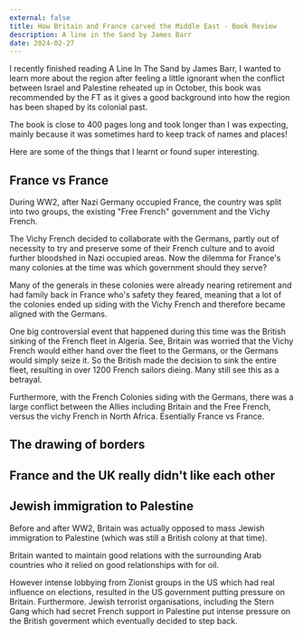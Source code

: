 ```yaml
---
external: false
title: How Britain and France carved the Middle East - Book Review
description: A line in the Sand by James Barr
date: 2024-02-27
---
```


I recently finished reading A Line In The Sand by James Barr, I wanted to learn more about the region after feeling a little ignorant when the conflict between Israel and Palestine reheated up in October, this book was recommended by the FT as it gives a good background into how the region has been shaped by its colonial past.

The book is close to 400 pages long and took longer than I was expecting, mainly because it was sometimes hard to keep track of names and places!

Here are some of the things that I learnt or found super interesting.

## France vs France

During WW2, after Nazi Germany occupied France, the country was split into two groups, the existing "Free French" government and the Vichy French.

The Vichy French decided to collaborate with the Germans, partly out of necessity to try and preserve some of their French culture and to avoid further bloodshed in Nazi occupied areas. Now the dilemma for France's many colonies at the time was which government should they serve? 

Many of the generals in these colonies were already nearing retirement and had family back in France who's safety they feared, meaning that a lot of the colonies ended up siding with the Vichy French and therefore became aligned with the Germans. 

One big controversial event that happened during this time was the British sinking of the French fleet in Algeria. See, Britain was worried that the Vichy French would either hand over the fleet to the Germans, or the Germans would simply seize it. So the British made the decision to sink the entire fleet, resulting in over 1200 French sailors dieing. Many still see this as a betrayal. 

Furthermore, with the French Colonies siding with the Germans, there was a large conflict between the Allies including Britain and the Free French, versus the vichy French in North Africa. Esentially France vs France. 

## The drawing of borders



## France and the UK really didn't like each other

## Jewish immigration to Palestine

Before and after WW2, Britain was actually opposed to mass Jewish immigration to Palestine (which was still a British colony at that time).

Britain wanted to maintain good relations with the surrounding Arab countries who it relied on good relationships with for oil. 

However intense lobbying from Zionist groups in the US which had real influence on elections, resulted in the US government putting pressure on Britain. Furthermore. Jewish terrorist organisations, including the Stern Gang which had secret French support in Palestine put intense pressure on the British goverment which eventually decided to step back.
